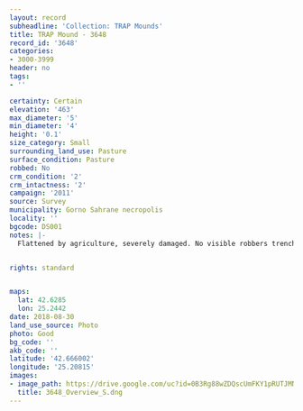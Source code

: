 ```yaml
---
layout: record
subheadline: 'Collection: TRAP Mounds'
title: TRAP Mound - 3648
record_id: '3648'
categories:
- 3000-3999
header: no
tags:
- ''

certainty: Certain
elevation: '463'
max_diameter: '5'
min_diameter: '4'
height: '0.1'
size_category: Small
surrounding_land_use: Pasture
surface_condition: Pasture
robbed: No
crm_condition: '2'
crm_intactness: '2'
campaign: '2011'
source: Survey
municipality: Gorno Sahrane necropolis
locality: ''
bgcode: DS001
notes: |-
  Flattened by agriculture, severely damaged. No visible robbers trenches.


rights: standard


maps:
  lat: 42.6285
  lon: 25.2442
date: 2018-08-30
land_use_source: Photo
photo: Good
bg_code: ''
akb_code: ''
latitude: '42.666002'
longitude: '25.20815'
images:
- image_path: https://drive.google.com/uc?id=0B3Rg88wZDQscUmFKY1pRUTJMNVE
  title: 3648_Overview_S.dng
---
```

